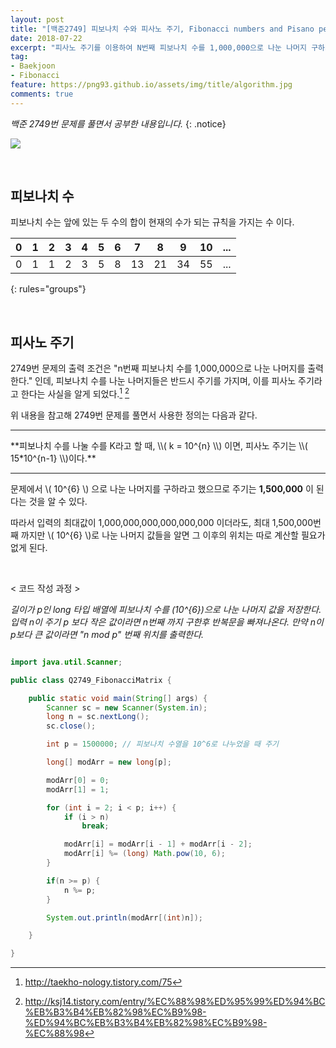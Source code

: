 ```yaml
---
layout: post
title: "[백준2749] 피보나치 수와 피사노 주기, Fibonacci numbers and Pisano period"
date: 2018-07-22
excerpt: "피사노 주기를 이용하여 N번째 피보나치 수를 1,000,000으로 나눈 나머지 구하기"
tag:
- Baekjoon
- Fibonacci
feature: https://png93.github.io/assets/img/title/algorithm.jpg
comments: true
---
```


_백준 2749번 문제를 풀면서 공부한 내용입니다._
{: .notice}

<a href = "https://www.acmicpc.net/problem/2749"><img src = "https://png93.github.io/assets/img/title/baekjoon.PNG"></a>

<br/>

## 피보나치 수
피보나치 수는 앞에 있는 두 수의 합이 현재의 수가 되는 규칙을 가지는 수 이다.

| 0 | 1 | 2 | 3 | 4 | 5 | 6 | 7  | 8  | 9  | 10 |...|
|:---|:--:|:--:|:--:|:--:|:--:|:--:|:--:|:--:|:--:|:--:|---:|
| 0 | 1 | 1 | 2 | 3 | 5 | 8 | 13 | 21 | 34 | 55 |...|
{: rules="groups"}

<br/>

## 피사노 주기
2749번 문제의 출력 조건은 "n번째 피보나치 수를 1,000,000으로 나눈 나머지를 출력한다." 인데, 피보나치 수를 나눈 나머지들은 반드시 주기를 가지며, 이를 피사노 주기라고 한다는 사실을 알게 되었다.[^1] [^2]

[^1]: <http://taekho-nology.tistory.com/75>
[^2]: <http://ksj14.tistory.com/entry/%EC%88%98%ED%95%99%ED%94%BC%EB%B3%B4%EB%82%98%EC%B9%98-%ED%94%BC%EB%B3%B4%EB%82%98%EC%B9%98-%EC%88%98>

위 내용을 참고해 2749번 문제를 풀면서 사용한 정의는 다음과 같다.

<hr>
**피보나치 수를 나눌 수를 K라고 할 때, \\( k = 10^{n} \\) 이면, 피사노 주기는 \\( 15*10^{n-1} \\)이다.**
<hr>


문제에서 \\( 10^{6} \\) 으로 나눈 나머지를 구하라고 했으므로 주기는 **1,500,000** 이 된다는 것을 알 수 있다.

따라서 입력의 최대값이 1,000,000,000,000,000,000 이더라도, 최대 1,500,000번째 까지만 \\( 10^{6} \\)로 나눈 나머지 값들을 알면 그 이후의 위치는 따로 계산할 필요가 없게 된다.

<br/>

\< 코드 작성 과정 \>

*길이가 p인 long 타입 배열에 피보나치 수를 \(10^{6}\)으로 나눈 나머지 값을 저장한다.
입력 n이 주기 p 보다 작은 값이라면 n번째 까지 구한후 반복문을 빠져나온다.
만약 n이 p보다 큰 값이라면 "n mod p" 번째 위치를 출력한다.*

~~~java

import java.util.Scanner;

public class Q2749_FibonacciMatrix {

	public static void main(String[] args) {
		Scanner sc = new Scanner(System.in);
		long n = sc.nextLong();
		sc.close();

		int p = 1500000; // 피보나치 수열을 10^6로 나누었을 때 주기

		long[] modArr = new long[p];

		modArr[0] = 0;
		modArr[1] = 1;

		for (int i = 2; i < p; i++) {
			if (i > n)
				break;

			modArr[i] = modArr[i - 1] + modArr[i - 2];
			modArr[i] %= (long) Math.pow(10, 6);
		}

		if(n >= p) {
			n %= p;
		}

		System.out.println(modArr[(int)n]);

	}

}
~~~
